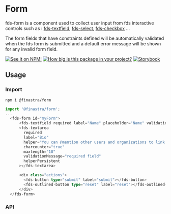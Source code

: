 # Form

fds-form is a component used to collect user input from fds interactive controls such as : [fds-textfield](https://finastra.github.io/finastra-design-system/?path=/docs/forms-textfield--default), [fds-select](https://finastra.github.io/finastra-design-system/?path=/docs/forms-select--default), [fds-checkbox](https://finastra.github.io/finastra-design-system/?path=/docs/forms-checkbox--default) ...

The form fields that have constraints defined will be automatically validated when the fds form is submitted and a default error message will be shown for any invalid form field.

[![See it on NPM!](https://img.shields.io/npm/v/@finastra/form?style=for-the-badge)](https://www.npmjs.com/package/@finastra/form)
[![How big is this package in your project?](https://img.shields.io/bundlephobia/minzip/@finastra/form?style=for-the-badge)](https://bundlephobia.com/result?p=@finastra/form')
[![Storybook](https://shields.io/badge/-Play%20with%20this%20web%20component-2a0481?logo=storybook&style=for-the-badge)](https://finastra.github.io/finastra-design-system/?path=/story/components-form--default)

## Usage

### Import

```
npm i @finastra/form
```

```ts
import '@finastra/form';
...
  <fds-form id="myForm">
      <fds-textfield required label="Name" placeholder="Name" validationMessage="required field"></fds-textfield>
      <fds-textarea
        required
        label="Bio"
        helper="You can @mention other users and organizations to link to them."
        charcounter="true"
        maxlength="18"
        validationMessage="required field"
        helperPersistent
      ></fds-textarea>

      <div class="actions">
        <fds-button type="submit" label="submit"></fds-button>
        <fds-outlined-button type="reset" label="reset"></fds-outlined-button>
      </div>
  </fds-form>
```

### API

<!-- DOC -->
<!-- /DOC -->
